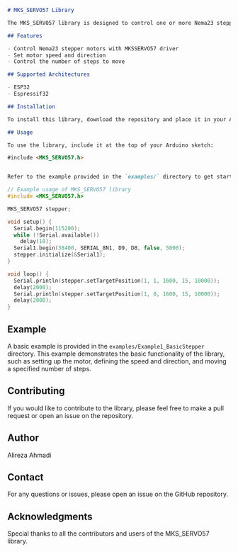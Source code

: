 ```markdown
# MKS_SERVO57 Library

The MKS_SERVO57 library is designed to control one or more Nema23 stepper motors using the MKSSERVO57 driver from an Arduino device. It provides an easy-to-use interface for controlling the motion of the stepper motor, including setting the speed, direction, and number of steps.

## Features

- Control Nema23 stepper motors with MKSSERVO57 driver
- Set motor speed and direction
- Control the number of steps to move

## Supported Architectures

- ESP32
- Espressif32

## Installation

To install this library, download the repository and place it in your Arduino `libraries` folder, or use the Arduino Library Manager to search for `MKS_SERVO57` and install it directly.

## Usage

To use the library, include it at the top of your Arduino sketch:

#include <MKS_SERVO57.h>


Refer to the example provided in the `examples/` directory to get started:
```
```cpp
// Example usage of MKS_SERVO57 library
#include <MKS_SERVO57.h>

MKS_SERVO57 stepper;

void setup() {
  Serial.begin(115200);
  while (!Serial.available())
    delay(10);
  Serial1.begin(38400, SERIAL_8N1, D9, D8, false, 5000);
  stepper.initialize(&Serial1);
}

void loop() {
  Serial.println(stepper.setTargetPosition(1, 1, 1600, 15, 10000));
  delay(2000);
  Serial.println(stepper.setTargetPosition(1, 0, 1600, 15, 10000));
  delay(2000);
}
```

## Example
A basic example is provided in the `examples/Example1_BasicStepper` directory. This example demonstrates the basic functionality of the library, such as setting up the motor, defining the speed and direction, and moving a specified number of steps.

## Contributing
If you would like to contribute to the library, please feel free to make a pull request or open an issue on the repository.

## Author
Alireza Ahmadi

## Contact
For any questions or issues, please open an issue on the GitHub repository.

## Acknowledgments
Special thanks to all the contributors and users of the MKS_SERVO57 library.

